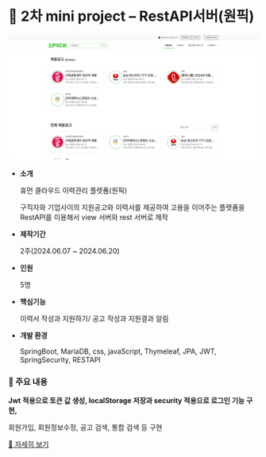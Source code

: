# 💼 2차 mini project – RestAPI서버(원픽)

![1번이미지](https://github.com/kimjisun5963/mini2/blob/main/2-1.PNG)

- **소개**

  휴먼 클라우드 이력관리 플렛폼(원픽)

  구직자와 기업사이의 지원공고와 이력서를 제공하여 고용을 이어주는 플렛폼을 RestAPI를 이용해서 view 서버와 rest 서버로 제작

- **제작기간**

  2주(2024.06.07 ~ 2024.06.20)

- **인원**

  5명

- **핵심기능**

  이력서 작성과 지원하기/ 공고 작성과 지원결과 알림

- **개발 환경**

  SpringBoot, MariaDB, css, javaScript, Thymeleaf, JPA, JWT, SpringSecurity, RESTAPI

### 🔎 주요 내용
**Jwt 적용으로 토큰 값 생성, localStorage 저장과 security 적용으로 로그인 기능 구현,**

회원가입, 회원정보수정, 공고 검색, 통합 검색 등 구현


[📃 자세히 보기](https://drive.google.com/file/d/1Akx_9ZywNQ69rWRv4Zbit8aM6mLDatQD/view?usp=sharing)
